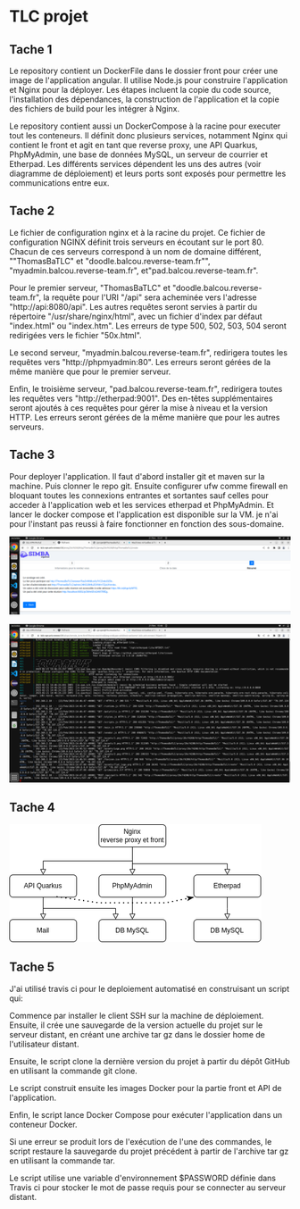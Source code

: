 
# TLC projet

## Tache 1

Le repository contient un DockerFile dans le dossier front pour créer une image de l'application angular. Il utilise Node.js pour construire l'application et Nginx pour la déployer. Les étapes incluent la copie du code source, l'installation des dépendances, la construction de l'application et la copie des fichiers de build pour les intégrer à Nginx.  

Le repository contient aussi un DockerCompose à la racine pour executer tout les conteneurs. Il définit donc plusieurs services, notamment Nginx qui contient le front et agit en tant que reverse proxy, une API Quarkus, PhpMyAdmin, une base de données MySQL, un serveur de courrier et Etherpad. Les différents services dépendent les uns des autres (voir diagramme de déploiement) et leurs ports sont exposés pour permettre les communications entre eux.  

## Tache 2

Le fichier de configuration nginx et à la racine du projet. Ce fichier de configuration NGINX définit trois serveurs en écoutant sur le port 80. Chacun de ces serveurs correspond à un nom de domaine différent, ""ThomasBaTLC" et "doodle.balcou.reverse-team.fr"", "myadmin.balcou.reverse-team.fr", et"pad.balcou.reverse-team.fr".  

Pour le premier serveur, "ThomasBaTLC" et "doodle.balcou.reverse-team.fr", la requête pour l'URI "/api" sera acheminée vers l'adresse "http://api:8080/api". Les autres requêtes seront servies à partir du répertoire "/usr/share/nginx/html", avec un fichier d'index par défaut "index.html" ou "index.htm". Les erreurs de type 500, 502, 503, 504 seront redirigées vers le fichier "50x.html".  

Le second serveur, "myadmin.balcou.reverse-team.fr", redirigera toutes les requêtes vers "http://phpmyadmin:80". Les erreurs seront gérées de la même manière que pour le premier serveur.  

Enfin, le troisième serveur, "pad.balcou.reverse-team.fr", redirigera toutes les requêtes vers "http://etherpad:9001". Des en-têtes supplémentaires seront ajoutés à ces requêtes pour gérer la mise à niveau et la version HTTP. Les erreurs seront gérées de la même manière que pour les autres serveurs.  

## Tache 3

Pour deployer l'application. Il faut d'abord installer git et maven sur la machine. Puis clonner le repo git. Ensuite configurer ufw comme firewall en bloquant toutes les connexions entrantes et sortantes sauf celles pour acceder à l'application web et les services etherpad et PhpMyAdmin. Et lancer le docker compose et l'application est disponible sur la VM. je n'ai pour l'instant pas reussi à faire fonctionner en fonction des sous-domaine.  

![App Screenshot](https://github.com/thomasbalcou/TLCprojet/blob/main/captureVM.png)

![App Screenshot](https://github.com/thomasbalcou/TLCprojet/blob/main/captureVM2.png)

## Tache 4

![App Screenshot](https://github.com/thomasbalcou/TLCprojet/blob/main/DiagrammeDeploiement.png)

## Tache 5

J'ai utilisé travis ci pour le deploiement automatisé en construisant un script qui:  

Commence par installer le client SSH sur la machine de déploiement. Ensuite, il crée une sauvegarde de la version actuelle du projet sur le serveur distant, en créant une archive tar gz dans le dossier home de l'utilisateur distant.  

Ensuite, le script clone la dernière version du projet à partir du dépôt GitHub en utilisant la commande git clone.  

Le script construit ensuite les images Docker pour la partie front et API de l'application.  

Enfin, le script lance Docker Compose pour exécuter l'application dans un conteneur Docker.  

 Si une erreur se produit lors de l'exécution de l'une des commandes, le script restaure la sauvegarde du projet précédent à partir de l'archive tar gz en utilisant la commande tar.  
 
Le script utilise une variable d'environnement $PASSWORD définie dans Travis ci pour stocker le mot de passe requis pour se connecter au serveur distant.  
